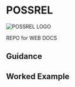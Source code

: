 # POSSREL
![POSSREL LOGO](/../main/_includes/logo3.jpg)

REPO for WEB DOCS

## Guidance

## Worked Example
